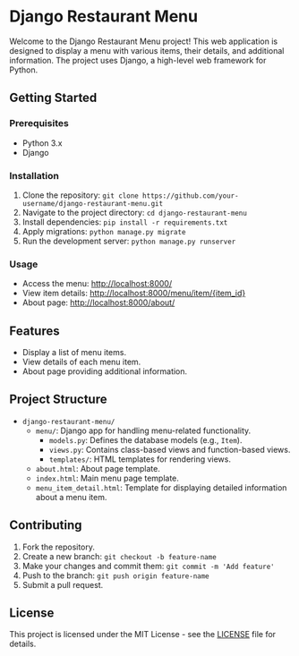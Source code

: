# Django Restaurant Menu

Welcome to the Django Restaurant Menu project! This web application is designed to display a menu with various items, their details, and additional information. The project uses Django, a high-level web framework for Python.

## Getting Started

### Prerequisites
- Python 3.x
- Django

### Installation
1. Clone the repository: `git clone https://github.com/your-username/django-restaurant-menu.git`
2. Navigate to the project directory: `cd django-restaurant-menu`
3. Install dependencies: `pip install -r requirements.txt`
4. Apply migrations: `python manage.py migrate`
5. Run the development server: `python manage.py runserver`

### Usage
- Access the menu: [http://localhost:8000/](http://localhost:8000/)
- View item details: [http://localhost:8000/menu/item/{item_id}](http://localhost:8000/menu/item/{item_id})
- About page: [http://localhost:8000/about/](http://localhost:8000/about/)

## Features
- Display a list of menu items.
- View details of each menu item.
- About page providing additional information.

## Project Structure
- `django-restaurant-menu/`
  - `menu/`: Django app for handling menu-related functionality.
    - `models.py`: Defines the database models (e.g., `Item`).
    - `views.py`: Contains class-based views and function-based views.
    - `templates/`: HTML templates for rendering views.
  - `about.html`: About page template.
  - `index.html`: Main menu page template.
  - `menu_item_detail.html`: Template for displaying detailed information about a menu item.

## Contributing
1. Fork the repository.
2. Create a new branch: `git checkout -b feature-name`
3. Make your changes and commit them: `git commit -m 'Add feature'`
4. Push to the branch: `git push origin feature-name`
5. Submit a pull request.

## License
This project is licensed under the MIT License - see the [LICENSE](LICENSE) file for details.
